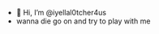 - 👋 Hi, I’m @iyellal0tcher4us
- wanna die go on and try to play with me

<!---
iyellal0tcher4us/iyellal0tcher4us is a ✨ special ✨ repository because its `README.md` (this file) appears on your GitHub profile.
You can click the Preview link to take a look at your changes.
--->
